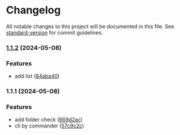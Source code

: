 # Changelog

All notable changes to this project will be documented in this file. See [standard-version](https://github.com/conventional-changelog/standard-version) for commit guidelines.

### [1.1.2](https://github.com/Muguajun666/mugua-cli/compare/v1.1.1...v1.1.2) (2024-05-08)


### Features

* add list ([84aba40](https://github.com/Muguajun666/mugua-cli/commit/84aba4004b523384a28178d42aeb11cbda278e99))

### 1.1.1 (2024-05-08)


### Features

* add folder check ([669d2ac](https://github.com/Muguajun666/mugua-cli/commit/669d2ac3c455b5632f2a11958b3c349e79986ce1))
* cli by commander ([57c9c2c](https://github.com/Muguajun666/mugua-cli/commit/57c9c2c1e30b2a77d12ae8dbc7420d8ecd9fd149))

